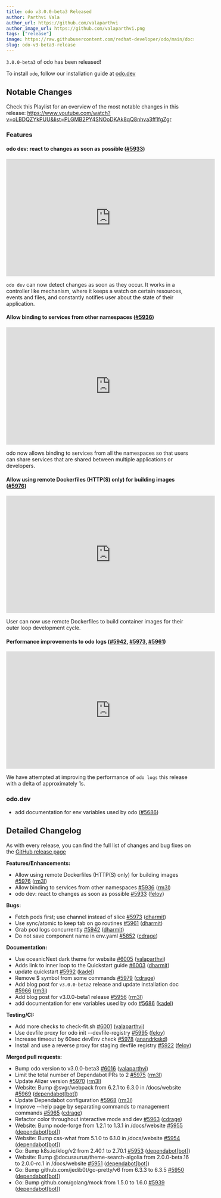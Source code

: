 ```yaml
---
title: odo v3.0.0-beta3 Released
author: Parthvi Vala
author_url: https://github.com/valaparthvi
author_image_url: https://github.com/valaparthvi.png
tags: ["release"]
image: https://raw.githubusercontent.com/redhat-developer/odo/main/docs/website/static/img/logo.png
slug: odo-v3-beta3-release
---
```


`3.0.0-beta3` of odo has been released!

<!--truncate-->

To install `odo`, follow our installation guide at [odo.dev](/docs/overview/installation)

## Notable Changes

Check this Playlist for an overview of the most notable changes in this release:
https://www.youtube.com/watch?v=oLBDQZYkPUU&list=PLGMB2PY4SNOoDKAk8qQ8nhva3ff1fgZgr

### Features

#### odo dev: react to changes as soon as possible ([#5933](https://github.com/redhat-developer/odo/pull/5933))

<iframe width="560" height="315" src="https://www.youtube.com/embed/oLBDQZYkPUU" title="odo dev reacting to changes" frameborder="0" allow="accelerometer; autoplay; clipboard-write; encrypted-media; gyroscope; picture-in-picture" allowfullscreen></iframe>

`odo dev` can now detect changes as soon as they occur. It works in a controller like mechanism, where it keeps a watch on certain resources, events and files, and constantly notifies user about the state of their application. 

#### Allow binding to services from other namespaces ([\#5936](https://github.com/redhat-developer/odo/pull/5936))

<iframe width="560" height="315" src="https://www.youtube.com/embed/k2IzeIJ-SO4" title="odo add binding: Listing (and binding to) service instances from other namespaces" frameborder="0" allow="accelerometer; autoplay; clipboard-write; encrypted-media; gyroscope; picture-in-picture" allowfullscreen></iframe>

odo now allows binding to services from all the namespaces so that users can share services that are shared between multiple applications or developers.

#### Allow using remote Dockerfiles \(HTTP\(S\) only\) for building images ([\#5976](https://github.com/redhat-developer/odo/pull/5976))

<iframe width="560" height="315" src="https://www.youtube.com/embed/PNY29IGRbIk" title="Building container images using remote Dockerfiles" frameborder="0" allow="accelerometer; autoplay; clipboard-write; encrypted-media; gyroscope; picture-in-picture" allowfullscreen></iframe>

User can now use remote Dockerfiles to build container images for their outer loop development cycle.

#### Performance improvements to odo logs ([\#5942](https://github.com/redhat-developer/odo/pull/5942), [\#5973](https://github.com/redhat-developer/odo/pull/5973), [\#5961](https://github.com/redhat-developer/odo/pull/5961))

<iframe width="560" height="315" src="https://www.youtube.com/embed/tfIOhU7H4zI" title="odo logs performance" frameborder="0" allow="accelerometer; autoplay; clipboard-write; encrypted-media; gyroscope; picture-in-picture" allowfullscreen></iframe>

We have attempted at improving the performance of `odo logs` this release with a delta of approximately 1s.

### odo.dev
- add documentation for env variables used by odo ([\#5686](https://github.com/redhat-developer/odo/pull/5686))

## Detailed Changelog

As with every release, you can find the full list of changes and bug fixes on the [GitHub release page](https://github.com/redhat-developer/odo/releases/tag/v3.0.0-beta3)

**Features/Enhancements:**

- Allow using remote Dockerfiles \(HTTP\(S\) only\) for building images [\#5976](https://github.com/redhat-developer/odo/pull/5976) ([rm3l](https://github.com/rm3l))
- Allow binding to services from other namespaces [\#5936](https://github.com/redhat-developer/odo/pull/5936) ([rm3l](https://github.com/rm3l))
- odo dev: react to changes as soon as possible [\#5933](https://github.com/redhat-developer/odo/pull/5933) ([feloy](https://github.com/feloy))

**Bugs:**

- Fetch pods first; use channel instead of slice [\#5973](https://github.com/redhat-developer/odo/pull/5973) ([dharmit](https://github.com/dharmit))
- Use sync/atomic to keep tab on go routines [\#5961](https://github.com/redhat-developer/odo/pull/5961) ([dharmit](https://github.com/dharmit))
- Grab pod logs concurrently [\#5942](https://github.com/redhat-developer/odo/pull/5942) ([dharmit](https://github.com/dharmit))
- Do not save component name in env.yaml [\#5852](https://github.com/redhat-developer/odo/pull/5852) ([cdrage](https://github.com/cdrage))

**Documentation:**

- Use oceanicNext dark theme for website [\#6005](https://github.com/redhat-developer/odo/pull/6005) ([valaparthvi](https://github.com/valaparthvi))
- Adds link to inner loop to the Quickstart guide [\#6003](https://github.com/redhat-developer/odo/pull/6003) ([dharmit](https://github.com/dharmit))
- update quickstart [\#5992](https://github.com/redhat-developer/odo/pull/5992) ([kadel](https://github.com/kadel))
- Remove $ symbol from some commands [\#5979](https://github.com/redhat-developer/odo/pull/5979) ([cdrage](https://github.com/cdrage))
- Add blog post for `v3.0.0-beta2` release and update installation doc [\#5966](https://github.com/redhat-developer/odo/pull/5966) ([rm3l](https://github.com/rm3l))
- Add blog post for v3.0.0-beta1 release [\#5956](https://github.com/redhat-developer/odo/pull/5956) ([rm3l](https://github.com/rm3l))
- add documentation for env variables used by odo [\#5686](https://github.com/redhat-developer/odo/pull/5686) ([kadel](https://github.com/kadel))

**Testing/CI:**

- Add more checks to check-fit.sh [\#6001](https://github.com/redhat-developer/odo/pull/6001) ([valaparthvi](https://github.com/valaparthvi))
- Use devfile proxy for odo init --devfile-registry [\#5995](https://github.com/redhat-developer/odo/pull/5995) ([feloy](https://github.com/feloy))
- Increase timeout by 60sec devEnv check [\#5978](https://github.com/redhat-developer/odo/pull/5978) ([anandrkskd](https://github.com/anandrkskd))
- Install and use a reverse proxy for staging devfile registry [\#5922](https://github.com/redhat-developer/odo/pull/5922) ([feloy](https://github.com/feloy))

**Merged pull requests:**

- Bump odo version to v3.0.0-beta3 [\#6016](https://github.com/redhat-developer/odo/pull/6016) ([valaparthvi](https://github.com/valaparthvi))
- Limit the total number of Dependabot PRs to 2 [\#5975](https://github.com/redhat-developer/odo/pull/5975) ([rm3l](https://github.com/rm3l))
- Update Alizer version [\#5970](https://github.com/redhat-developer/odo/pull/5970) ([rm3l](https://github.com/rm3l))
- Website: Bump @svgr/webpack from 6.2.1 to 6.3.0 in /docs/website [\#5969](https://github.com/redhat-developer/odo/pull/5969) ([dependabot[bot]](https://github.com/apps/dependabot))
- Update Dependabot configuration [\#5968](https://github.com/redhat-developer/odo/pull/5968) ([rm3l](https://github.com/rm3l))
- Improve --help page by separating commands to management commands [\#5965](https://github.com/redhat-developer/odo/pull/5965) ([cdrage](https://github.com/cdrage))
- Refactor color throughout interactive mode and dev [\#5963](https://github.com/redhat-developer/odo/pull/5963) ([cdrage](https://github.com/cdrage))
- Website: Bump node-forge from 1.2.1 to 1.3.1 in /docs/website [\#5955](https://github.com/redhat-developer/odo/pull/5955) ([dependabot[bot]](https://github.com/apps/dependabot))
- Website: Bump css-what from 5.1.0 to 6.1.0 in /docs/website [\#5954](https://github.com/redhat-developer/odo/pull/5954) ([dependabot[bot]](https://github.com/apps/dependabot))
- Go: Bump k8s.io/klog/v2 from 2.40.1 to 2.70.1 [\#5953](https://github.com/redhat-developer/odo/pull/5953) ([dependabot[bot]](https://github.com/apps/dependabot))
- Website: Bump @docusaurus/theme-search-algolia from 2.0.0-beta.16 to 2.0.0-rc.1 in /docs/website [\#5951](https://github.com/redhat-developer/odo/pull/5951) ([dependabot[bot]](https://github.com/apps/dependabot))
- Go: Bump github.com/jedib0t/go-pretty/v6 from 6.3.3 to 6.3.5 [\#5950](https://github.com/redhat-developer/odo/pull/5950) ([dependabot[bot]](https://github.com/apps/dependabot))
- Go: Bump github.com/golang/mock from 1.5.0 to 1.6.0 [\#5939](https://github.com/redhat-developer/odo/pull/5939) ([dependabot[bot]](https://github.com/apps/dependabot))

